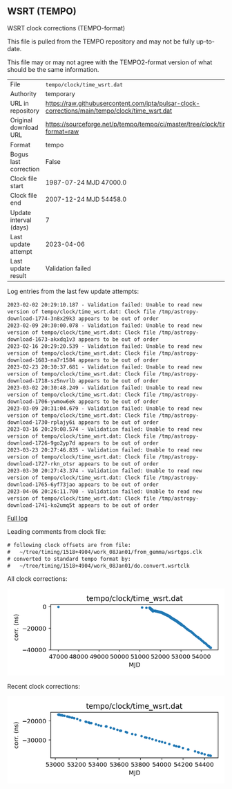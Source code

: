 
## WSRT (TEMPO)

WSRT clock corrections (TEMPO-format)

This file is pulled from the TEMPO repository and may not be fully
up-to-date.

This file may or may not agree with the TEMPO2-format version of what
should be the same information.

|     |     |
|:--- |:--- |
| File | `tempo/clock/time_wsrt.dat` |
| Authority | temporary |
| URL in repository | <https://raw.githubusercontent.com/ipta/pulsar-clock-corrections/main/tempo/clock/time_wsrt.dat> |
| Original download URL | <https://sourceforge.net/p/tempo/tempo/ci/master/tree/clock/time_wsrt.dat?format=raw> |
| Format | tempo |
| Bogus last correction | False |
| Clock file start | 1987-07-24 MJD 47000.0 |
| Clock file end | 2007-12-24 MJD 54458.0 |
| Update interval (days) | 7 |
| Last update attempt | 2023-04-06 |
| Last update result | Validation failed |

Log entries from the last few update attempts:
```
2023-02-02 20:29:10.187 - Validation failed: Unable to read new version of tempo/clock/time_wsrt.dat: Clock file /tmp/astropy-download-1774-3n8x29k3 appears to be out of order
2023-02-09 20:30:00.078 - Validation failed: Unable to read new version of tempo/clock/time_wsrt.dat: Clock file /tmp/astropy-download-1673-akxdq1v3 appears to be out of order
2023-02-16 20:29:20.539 - Validation failed: Unable to read new version of tempo/clock/time_wsrt.dat: Clock file /tmp/astropy-download-1683-na7r1584 appears to be out of order
2023-02-23 20:30:37.681 - Validation failed: Unable to read new version of tempo/clock/time_wsrt.dat: Clock file /tmp/astropy-download-1718-sz5nvrlb appears to be out of order
2023-03-02 20:30:48.249 - Validation failed: Unable to read new version of tempo/clock/time_wsrt.dat: Clock file /tmp/astropy-download-1706-ywmow6ek appears to be out of order
2023-03-09 20:31:04.679 - Validation failed: Unable to read new version of tempo/clock/time_wsrt.dat: Clock file /tmp/astropy-download-1730-rplajy6i appears to be out of order
2023-03-16 20:29:08.574 - Validation failed: Unable to read new version of tempo/clock/time_wsrt.dat: Clock file /tmp/astropy-download-1726-9go2yp7d appears to be out of order
2023-03-23 20:27:46.835 - Validation failed: Unable to read new version of tempo/clock/time_wsrt.dat: Clock file /tmp/astropy-download-1727-rkn_otsr appears to be out of order
2023-03-30 20:27:43.374 - Validation failed: Unable to read new version of tempo/clock/time_wsrt.dat: Clock file /tmp/astropy-download-1765-6yf73jao appears to be out of order
2023-04-06 20:26:11.700 - Validation failed: Unable to read new version of tempo/clock/time_wsrt.dat: Clock file /tmp/astropy-download-1741-ko2umq5t appears to be out of order
```
[Full log](https://raw.githubusercontent.com/ipta/pulsar-clock-corrections/main/log/tempo/clock/time_wsrt.dat.log)

Leading comments from clock file:

    # following clock offsets are from file:
    #   ~/tree/timing/1518+4904/work_08Jan01/from_gemma/wsrtgps.clk
    # converted to standard tempo format by:
    #   ~/tree/timing/1518+4904/work_08Jan01/do.convert.wsrtclk



All clock corrections:

![plot of all clock corrections](time_wsrt.dat.png "All corrections")

Recent clock corrections:

![plot of recent clock corrections](time_wsrt.dat.short.png "Recent corrections")

